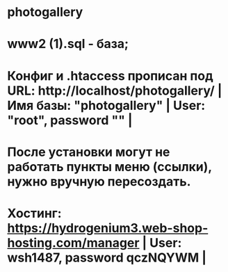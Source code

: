 # photogallery
# www2 (1).sql - база; 
# Конфиг и .htaccess прописан под URL: http://localhost/photogallery/ | Имя базы: "photogallery" | User: "root", password "" |
# После установки могут не работать пункты меню (ссылки), нужно вручную пересоздать. 
# Хостинг: https://hydrogenium3.web-shop-hosting.com/manager  | User: wsh1487, password qczNQYWM |
